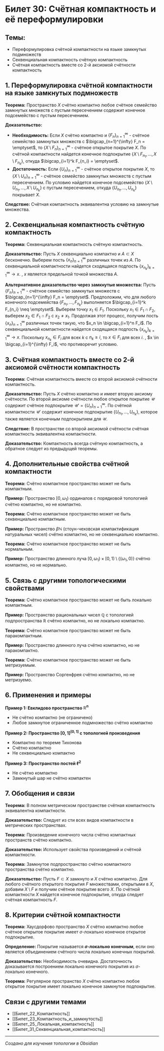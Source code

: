 # Билет 30: Счётная компактность и её переформулировки

## Темы:
- Переформулировка счётной компактности на языке замкнутых подмножеств
- Секвенциальная компактность  счётную компактность
- Счётная компактность вместе со 2-й аксиомой счётности  компактность

## 1. Переформулировка счётной компактности на языке замкнутых подмножеств

**Теорема:** Пространство $X$ счётно компактно  любое счётное семейство замкнутых множеств с пустым пересечением содержит конечное подсемейство с пустым пересечением.

**Доказательство:**
- **Необходимость:** Если $X$ счётно компактно и $\{F_n\}_{n=1}^{\infty}$ - счётное семейство замкнутых множеств с $\bigcap_{n=1}^{\infty} F_n = \emptyset$, то $\{X \setminus F_n\}_{n=1}^{\infty}$ - счётное открытое покрытие $X$. По счётной компактности найдется конечное подпокрытие $\{X \setminus F_{n_1}, \ldots, X \setminus F_{n_k}\}$, откуда $\bigcap_{i=1}^k F_{n_i} = \emptyset$.
- **Достаточность:** Если $\{U_n\}_{n=1}^{\infty}$ - счётное открытое покрытие $X$, то $\{X \setminus U_n\}_{n=1}^{\infty}$ - счётное семейство замкнутых множеств с пустым пересечением. По условию найдется конечное подсемейство $\{X \setminus U_{n_1}, \ldots, X \setminus U_{n_k}\}$ с пустым пересечением, откуда $\{U_{n_1}, \ldots, U_{n_k}\}$ покрывает $X$.

**Следствие:** Счётная компактность эквивалентна условию на замкнутые множества.

## 2. Секвенциальная компактность  счётную компактность

**Теорема:** Секвенциальная компактность  счётную компактность.

**Доказательство:** Пусть $X$ секвенциально компактно и $A \subset X$ бесконечно. Выберем пость $\{x_n\}_{n=1}^{\infty}$ различных точек из $A$. По секвенциальной компактности найдется сходящаяся подпость $\{x_{n_k}\}_{k=1}^{\infty} \to x$. , $x$ является предельной точкой множества $A$.

**Альтернативное доказательство через замкнутые множества:** Пусть $\{F_n\}_{n=1}^{\infty}$ - счётное семейство замкнутых множеств с $\bigcap_{n=1}^{\infty} F_n = \emptyset$. Предположим, что для любого конечного подсемейства $\{F_{n_1}, \ldots, F_{n_k}\}$ выполняется $\bigcap_{i=1}^k F_{n_i} \neq \emptyset$. Выберем точку $x_1 \in F_1$. Поскольку $x_1 \in F_1 \cap F_2$, выберем $x_2 \in F_1 \cap F_2$ с $x_2 \neq x_1$. Продолжая этот процесс, получим пость $\{x_n\}_{n=1}^{\infty}$ различных точек такую, что $x_n \in \bigcap_{i=1}^n F_i$. По секвенциальной компактности найдется сходящаяся подпость $\{x_{n_k}\}_{k=1}^{\infty} \to x$. Поскольку $x_{n_k} \in F_i$ для всех $k$ с $n_k \geq i$, то $x \in F_i$ для всех $i$. , $x \in \bigcap_{i=1}^{\infty} F_i$, что противоречит условию.

## 3. Счётная компактность вместе со 2-й аксиомой счётности  компактность

**Теорема:** Счётная компактность вместе со второй аксиомой счётности  компактность.

**Доказательство:** Пусть $X$ счётно компактно и имеет вторую аксиому счётности. По второй аксиоме счётности любое открытое покрытие $\mathcal{U}$ содержит счётное подпокрытие $\mathcal{U}' = \{U_n\}_{n=1}^{\infty}$. По счётной компактности $\mathcal{U}'$ содержит конечное подпокрытие $\{U_{n_1}, \ldots, U_{n_k}\}$, которое также является конечным подпокрытием для $\mathcal{U}$.

**Следствие:** В пространстве со второй аксиомой счётности счётная компактность эквивалентна компактности.

**Доказательство:** Компактность всегда  счётную компактность, а обратное следует из предыдущей теоремы.

## 4. Дополнительные свойства счётной компактности

**Теорема:** Счётно компактное пространство может не быть компактным.

**Пример:** Пространство $[0, \omega_1)$ ординалов с порядковой топологией счётно компактно, но не компактно.

**Теорема:** Счётно компактное пространство может не быть секвенциально компактным.

**Пример:** Пространство $\beta \mathbb{N}$ (стоун-чеховская компактификация натуральных чисел) счётно компактно, но не секвенциально компактно.

**Теорема:** Счётно компактное пространство может не быть нормальным.

**Пример:** Пространство длинного луча $[0, \omega_1) \times [0, 1) \setminus \{(\omega_1, 0)\}$ счётно компактно, но не нормально.

## 5. Связь с другими топологическими свойствами

**Теорема:** Счётно компактное пространство может не быть локально компактным.

**Пример:** Пространство рациональных чисел $\mathbb{Q}$ с топологией подпространства $\mathbb{R}$ счётно компактно, но не локально компактно.

**Теорема:** Счётно компактное пространство может не быть паракомпактным.

**Пример:** Пространство длинного луча счётно компактно, но не паракомпактно.

**Теорема:** Счётно компактное пространство может не быть метризуемым.

**Пример:** Пространство Соргенфрея счётно компактно, но не метризуемо.

## 6. Применения и примеры

**Пример 1: Евклидово пространство $\mathbb{R}^n$**
- Не счётно компактно (не ограничено)
- Любое замкнутое ограниченное подмножество счётно компактно

**Пример 2: Пространство $[0,1]^{[0,1]}$ с топологией произведения**
- Компактно по теореме Тихонова
- Счётно компактно
- Не секвенциально компактно

**Пример 3: Пространство постей $\ell^2$**
- Не счётно компактно
- Замкнутый шар не счётно компактен

## 7. Обобщения и связи

**Теорема:** В полном метрическом пространстве счётная компактность эквивалентна компактности.

**Доказательство:** Следует из сти всех видов компактности в метрических пространствах.

**Теорема:** Произведение конечного числа счётно компактных пространств счётно компактно.

**Доказательство:** Использует свойства произведений и счётной компактности.

**Теорема:** Замкнутое подпространство счётно компактного пространства счётно компактно.

**Доказательство:** Пусть $F \subset X$ замкнуто и $X$ счётно компактно. Для любого счётного открытого покрытия $F$ множествами, открытыми в $X$, добавим $X \setminus F$ и получим счётное покрытие всего $X$. По счётной компактности $X$ найдется конечное подпокрытие, откуда следует счётная компактность $F$.

## 8. Критерии счётной компактности

**Теорема:** Хаусдорфово пространство $X$ счётно компактно  любое счётное открытое покрытие имеет $\sigma$-локально конечное открытое подпокрытие.

**Определение:** Покрытие называется **$\sigma$-локально конечным**, если оно является объединением счётного числа локально конечных покрытий.

**Доказательство:** Необходимость очевидна. Достаточность доказывается построением локально конечного покрытия из $\sigma$-локально конечного.

**Теорема:** Регулярное пространство $X$ счётно компактно  любое открытое покрытие имеет локально конечное замкнутое подпокрытие.

## Связи с другими темами

- [[Билет_22_Компактность]]
- [[Билет_23_Компактность_и_замкнутость]]
- [[Билет_25_Локальная_компактность]]
- [[Билет_31_Секвенциальная_компактность]]

---

*Создано для изучения топологии в Obsidian*
